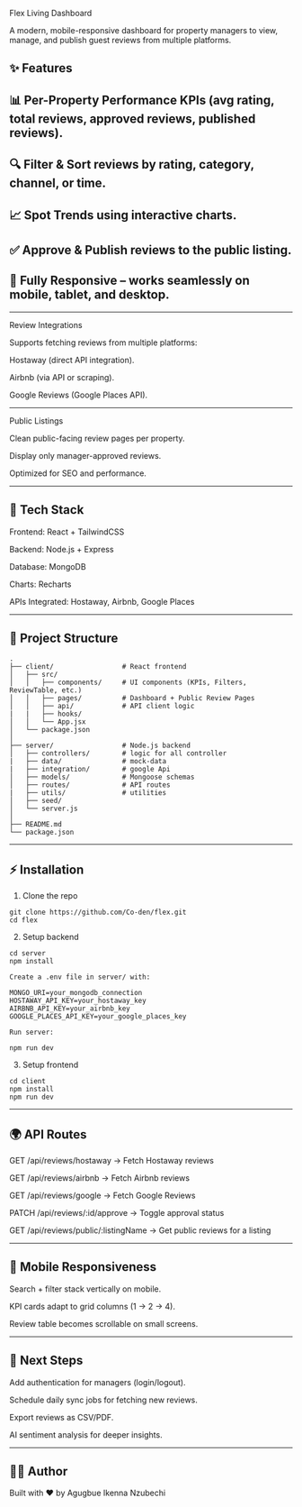 Flex Living Dashboard

A modern, mobile-responsive dashboard for property managers to view, manage, and publish guest reviews from multiple platforms.

## ✨ Features

## 📊 Per-Property Performance KPIs (avg rating, total reviews, approved reviews, published reviews).

## 🔍 Filter & Sort reviews by rating, category, channel, or time.

## 📈 Spot Trends using interactive charts.

## ✅ Approve & Publish reviews to the public listing.

## 📱 Fully Responsive – works seamlessly on mobile, tablet, and desktop.

---

Review Integrations

Supports fetching reviews from multiple platforms:

Hostaway (direct API integration).

Airbnb (via API or scraping).

Google Reviews (Google Places API).

---

Public Listings

Clean public-facing review pages per property.

Display only manager-approved reviews.

Optimized for SEO and performance.



---

## 🚀 Tech Stack

Frontend: React + TailwindCSS

Backend: Node.js + Express

Database: MongoDB

Charts: Recharts

APIs Integrated: Hostaway, Airbnb, Google Places



---

## 📂 Project Structure

```
.
├── client/                 # React frontend
│   ├── src/
│   │   ├── components/     # UI components (KPIs, Filters, ReviewTable, etc.)
│   │   ├── pages/          # Dashboard + Public Review Pages
│   │   ├── api/            # API client logic
|   |   ├── hooks/           
│   │   └── App.jsx
│   └── package.json
│
├── server/                 # Node.js backend
│   ├── controllers/        # logic for all controller
|   ├── data/               # mock-data
|   ├── integration/        # google Api
│   ├── models/             # Mongoose schemas
│   ├── routes/             # API routes
|   ├── utils/              # utilities
│   ├── seed/               
│   └── server.js
│
├── README.md
└── package.json

```
---

## ⚡️ Installation

1. Clone the repo

```
git clone https://github.com/Co-den/flex.git
cd flex

```
2. Setup backend
```
cd server
npm install

Create a .env file in server/ with:

MONGO_URI=your_mongodb_connection
HOSTAWAY_API_KEY=your_hostaway_key
AIRBNB_API_KEY=your_airbnb_key
GOOGLE_PLACES_API_KEY=your_google_places_key

Run server:

npm run dev

```
3. Setup frontend

```
cd client
npm install
npm run dev

```

---

## 🌍 API Routes

GET /api/reviews/hostaway → Fetch Hostaway reviews

GET /api/reviews/airbnb → Fetch Airbnb reviews

GET /api/reviews/google → Fetch Google Reviews

PATCH /api/reviews/:id/approve → Toggle approval status

GET /api/reviews/public/:listingName → Get public reviews for a listing



---

## 📱 Mobile Responsiveness

Search + filter stack vertically on mobile.

KPI cards adapt to grid columns (1 → 2 → 4).

Review table becomes scrollable on small screens.



---

## 🔮 Next Steps

Add authentication for managers (login/logout).

Schedule daily sync jobs for fetching new reviews.

Export reviews as CSV/PDF.

AI sentiment analysis for deeper insights.



---

## 👨‍💻 Author

Built with ❤️ by Agugbue Ikenna Nzubechi 

